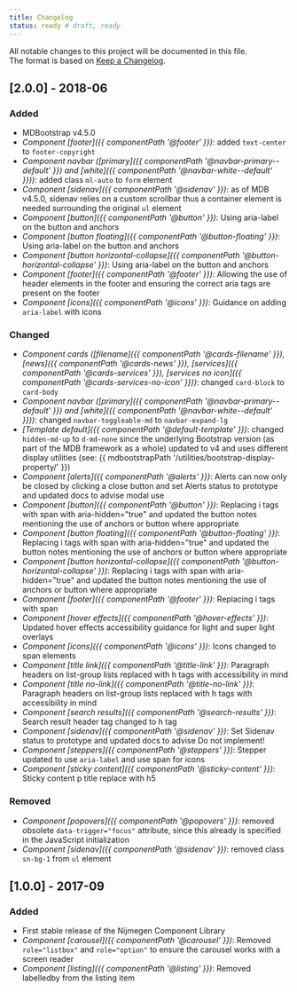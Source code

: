 ```yaml
---
title: Changelog
status: ready # draft, ready
---
```



All notable changes to this project will be documented in this file.<br>
The format is based on [Keep a Changelog](http://keepachangelog.com/).

## [2.0.0] - 2018-06
### Added
- MDBootstrap v4.5.0
- _Component [footer]({{ componentPath '@footer' }})_:
  added `text-center` to `footer-copyright`
- _Component navbar ([primary]({{ componentPath '@navbar-primary--default' }}) and [white]({{ componentPath '@navbar-white--default' }}))_:
  added class `ml-auto` to `form` element
- _Component [sidenav]({{ componentPath '@sidenav' }})_:
  as of MDB v4.5.0, sidenav relies on a custom scrollbar thus a container element is needed surrounding the original `ul` element
- _Component [button]({{ componentPath '@button' }})_:
  Using aria-label on the button and anchors
- _Component [button floating]({{ componentPath '@button-floating' }})_:
  Using aria-label on the button and anchors
- _Component [button horizontal-collapse]({{ componentPath '@button-horizontal-collapse' }})_:
  Using aria-label on the button and anchors
- _Component [footer]({{ componentPath '@footer' }})_:
  Allowing the use of header elements in the footer and ensuring the correct aria tags are present on the footer
- _Component [icons]({{ componentPath '@icons' }})_:
  Guidance on adding `aria-label` with icons

### Changed
- _Component cards ([filename]({{ componentPath '@cards-filename' }}), [news]({{ componentPath '@cards-news' }}), [services]({{ componentPath '@cards-services' }}), [services no icon]({{ componentPath '@cards-services-no-icon' }}))_:
  changed `card-block` to `card-body`
- _Component navbar ([primary]({{ componentPath '@navbar-primary--default' }}) and [white]({{ componentPath '@navbar-white--default' }}))_:
  changed `navbar-toggleable-md` to `navbar-expand-lg`
- _[Template default]({{ componentPath '@default-template' }})_:
  changed `hidden-md-up` to `d-md-none` since the underlying Bootstrap version (as part of the MDB framework as a whole) updated to v4 and uses different display utilities (see: {{ mdbootstrapPath '/utilities/bootstrap-display-property/' }})
- _Component [alerts]({{ componentPath '@alerts' }})_:
  Alerts can now only be closed by clicking a close button and set Alerts status to prototype and updated docs to advise modal use
- _Component [button]({{ componentPath '@button' }})_:
  Replacing i tags with span with aria-hidden="true" and updated the button notes mentioning the use of anchors or button where appropriate
- _Component [button floating]({{ componentPath '@button-floating' }})_:
  Replacing i tags with span with aria-hidden="true" and updated the button notes mentioning the use of anchors or button where appropriate
- _Component [button horizontal-collapse]({{ componentPath '@button-horizontal-collapse' }})_:
  Replacing i tags with span with aria-hidden="true" and updated the button notes mentioning the use of anchors or button where appropriate
- _Component [footer]({{ componentPath '@footer' }})_:
  Replacing i tags with span
- _Component [hover effects]({{ componentPath '@hover-effects' }})_:
  Updated hover effects accessibility guidance for light and super light overlays
- _Component [icons]({{ componentPath '@icons' }})_:
  Icons changed to span elements
- _Component [title link]({{ componentPath '@title-link' }})_:
  Paragraph headers on list-group lists replaced with h tags with accessibility in mind
- _Component [title no-link]({{ componentPath '@title-no-link' }})_:
  Paragraph headers on list-group lists replaced with h tags with accessibility in mind
- _Component [search results]({{ componentPath '@search-results' }})_:
  Search result header tag changed to h tag
- _Component [sidenav]({{ componentPath '@sidenav' }})_:
  Set Sidenav status to prototype and updated docs to advise Do not implement!
- _Component [steppers]({{ componentPath '@steppers' }})_:
  Stepper updated to use `aria-label` and use span for icons
- _Component [sticky content]({{ componentPath '@sticky-content' }})_:
  Sticky content p title replace with h5

### Removed
- _Component [popovers]({{ componentPath '@popovers' }})_:
  removed obsolete `data-trigger="focus"` attribute, since this already is specified in the JavaScript initialization
- _Component [sidenav]({{ componentPath '@sidenav' }})_:
  removed class `sn-bg-1` from `ul` element

## [1.0.0] - 2017-09
### Added
- First stable release of the Nijmegen Component Library
- _Component [carousel]({{ componentPath '@carousel' }})_:
  Removed `role="listbox"` and `role="option"` to ensure the carousel works with a screen reader
- _Component [listing]({{ componentPath '@listing' }})_:
  Removed labelledby from the listing item
